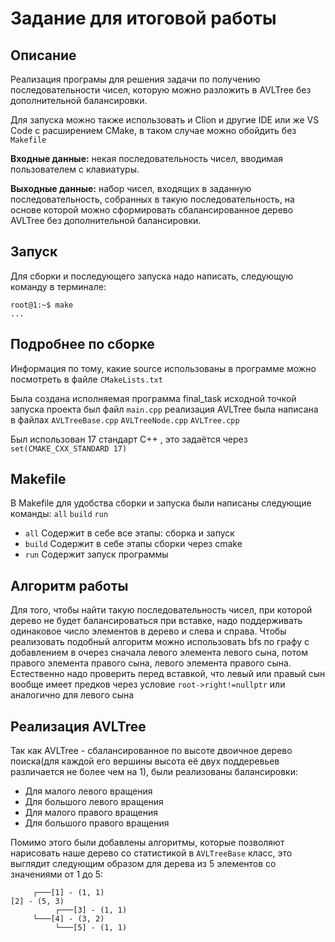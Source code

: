 # Задание для итоговой работы

## Описание
Реализация програмы для решения задачи по получению последовательности чисел, которую можно разложить в AVLTree без дополнительной балансировки.

Для запуска можно также использовать и Clion и другие IDE или же VS Code с расширением CMake, в таком случае можно обойдить без <code>Makefile</code>


<b>Входные данные:</b> некая последовательность чисел, вводимая пользователем с клавиатуры.


<b>Выходные данные:</b> набор чисел, входящих в заданную последовательность, собранных в такую последовательность, на основе которой можно сформировать сбалансированное дерево AVLTree без дополнительной балансировки.


## Запуск
Для сборки и последующего запуска надо написать, следующую команду в терминале:

```console
root@1:~$ make
...
```

## Подробнее по сборке
Информация по тому, какие source использованы в программе можно посмотреть в файле <code>CMakeLists.txt</code>

Была создана исполняемая программа final_task исходной точкой запуска проекта был файл <code>main.cpp</code> реализация AVLTree была написана в файлах <code>AVLTreeBase.cpp</code> <code>AVLTreeNode.cpp</code> <code>AVLTree.cpp</code>

Был использован 17 стандарт C++ , это задаётся через <code>set(CMAKE_CXX_STANDARD 17)</code>

## Makefile

В Makefile для удобства сборки и запуска были написаны следующие команды: <code>all</code> <code>build</code> <code>run</code>

* <code>all</code> Содержит в себе все этапы: сборка и запуск
* <code>build</code> Содержит в себе этапы сборки через cmake
* <code>run</code> Содержит запуск программы

## Алгоритм работы
Для того, чтобы найти такую последовательность чисел, при которой дерево не будет балансироваться при вставке, надо поддерживать одинаковое число элементов в дерево и слева и справа. Чтобы реализовать подобный алгоритм можно использовать bfs по графу с добавлением в очерез сначала левого элемента левого сына, потом правого элемента правого сына, левого элемента правого сына. Естественно надо проверить перед вставкой, что левый или правый сын вообще имеет предков через условие <code>root->right!=nullptr</code> или аналогично для левого сына

## Реализация AVLTree
Так как AVLTree - сбалансированное по высоте двоичное дерево поиска(для каждой его вершины высота её двух поддеревьев различается не более чем на 1), были реализованы балансировки:
* Для малого левого вращения
* Для большого левого вращения
* Для малого правого вращения
* Для большого правого вращения

Помимо этого были добавлены алгоритмы, которые позволяют нарисовать наше дерево со статистикой в <code>AVLTreeBase</code> класс, это выглядит следующим образом для дерева из 5 элементов со значениями от 1 до 5:

```
     ┌───[1] - (1, 1)
[2] - (5, 3)
          ┌───[3] - (1, 1)
     └───[4] - (3, 2)
          └───[5] - (1, 1)
```
